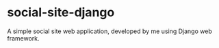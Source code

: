 # social-site-django
A simple social site web application, developed by me using Django web framework.
